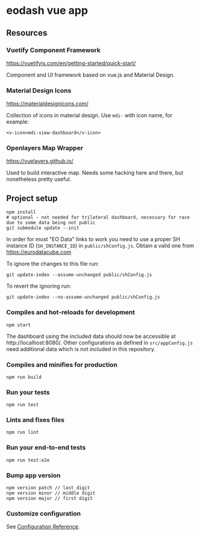 # eodash vue app

## Resources
### Vuetify Component Framework
https://vuetifyjs.com/en/getting-started/quick-start/

Component and UI framework based on vue.js and Material Design.

### Material Design Icons
https://materialdesignicons.com/

Collection of icons in material design. Use `mdi-` with icon name, for example:

`<v-icon>mdi-view-dashboard</v-icon>`
### Openlayers Map Wrapper
https://vuelayers.github.io/

Used to build interactive map. Needs some hacking here and there, but nonetheless pretty useful.

## Project setup
```
npm install
# optional - not needed for trilateral dashboard, necessary for race due to some data being not public
git submodule update --init
```

In order for most "EO Data" links to work you need to use a proper SH instance
ID (`SH_INSTANCE_ID`) in `public/shConfig.js`. Obtain a valid one from
https://eurodatacube.com

To ignore the changes to this file run:
```
git update-index --assume-unchanged public/shConfig.js
```

To revert the ignoring run:

```
git update-index --no-assume-unchanged public/shConfig.js
```

### Compiles and hot-reloads for development
```
npm start
```

The dashboard using the included data should now be accessible at
http://localhost:8080/. Other configurations as defined in `src/appConfig.js`
need additional data which is not included in this repository.

### Compiles and minifies for production
```
npm run build
```

### Run your tests
```
npm run test
```

### Lints and fixes files
```
npm run lint
```

### Run your end-to-end tests
```
npm run test:e2e
```

### Bump app version
```
npm version patch // last digit
npm version minor // middle digit
npm version major // first digit
```

### Customize configuration
See [Configuration Reference](https://cli.vuejs.org/config/).

